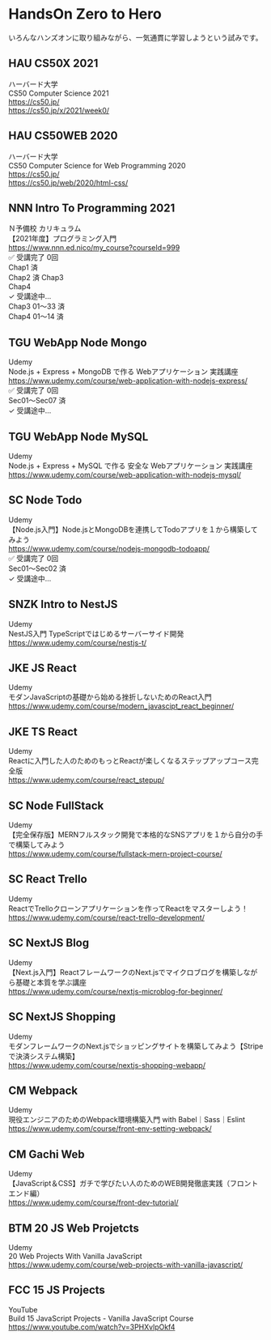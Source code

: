 # HandsOn Zero to Hero

いろんなハンズオンに取り組みながら、一気通貫に学習しようという試みです。  


## HAU CS50X 2021

ハーバード大学  
CS50 Computer Science 2021  
https://cs50.jp/  
https://cs50.jp/x/2021/week0/  


## HAU CS50WEB 2020

ハーバード大学  
CS50 Computer Science for Web Programming 2020  
https://cs50.jp/  
https://cs50.jp/web/2020/html-css/  


## NNN Intro To Programming 2021

Ｎ予備校 カリキュラム  
【2021年度】プログラミング入門  
https://www.nnn.ed.nico/my_course?courseId=999  
✅ 受講完了 0回  
Chap1 済  
Chap2 済
Chap3  
Chap4  
✓ 受講途中…  
Chap3 01〜33 済  
Chap4 01〜14 済  


## TGU WebApp Node Mongo

Udemy  
Node.js + Express + MongoDB で作る Webアプリケーション 実践講座  
https://www.udemy.com/course/web-application-with-nodejs-express/  
✅ 受講完了 0回  
Sec01〜Sec07 済  
✓ 受講途中…


## TGU WebApp Node MySQL

Udemy  
Node.js + Express + MySQL で作る 安全な Webアプリケーション 実践講座  
https://www.udemy.com/course/web-application-with-nodejs-mysql/


## SC Node Todo

Udemy  
【Node.js入門】Node.jsとMongoDBを連携してTodoアプリを１から構築してみよう  
https://www.udemy.com/course/nodejs-mongodb-todoapp/  
✅ 受講完了 0回  
Sec01〜Sec02 済  
✓ 受講途中…


## SNZK Intro to NestJS

Udemy  
NestJS入門 TypeScriptではじめるサーバーサイド開発  
https://www.udemy.com/course/nestjs-t/  


## JKE JS React

Udemy  
モダンJavaScriptの基礎から始める挫折しないためのReact入門  
https://www.udemy.com/course/modern_javascipt_react_beginner/  


## JKE TS React

Udemy  
Reactに入門した人のためのもっとReactが楽しくなるステップアップコース完全版  
https://www.udemy.com/course/react_stepup/  


## SC Node FullStack

Udemy  
【完全保存版】MERNフルスタック開発で本格的なSNSアプリを１から自分の手で構築してみよう  
https://www.udemy.com/course/fullstack-mern-project-course/  


## SC React Trello

Udemy  
ReactでTrelloクローンアプリケーションを作ってReactをマスターしよう！  
https://www.udemy.com/course/react-trello-development/  


## SC NextJS Blog

Udemy  
【Next.js入門】ReactフレームワークのNext.jsでマイクロブログを構築しながら基礎と本質を学ぶ講座  
https://www.udemy.com/course/nextjs-microblog-for-beginner/  


## SC NextJS Shopping

Udemy  
モダンフレームワークのNext.jsでショッピングサイトを構築してみよう【Stripeで決済システム構築】  
https://www.udemy.com/course/nextjs-shopping-webapp/  


## CM Webpack

Udemy  
現役エンジニアのためのWebpack環境構築入門 with Babel｜Sass｜Eslint  
https://www.udemy.com/course/front-env-setting-webpack/  


## CM Gachi Web

Udemy  
【JavaScript＆CSS】ガチで学びたい人のためのWEB開発徹底実践（フロントエンド編）  
https://www.udemy.com/course/front-dev-tutorial/


## BTM 20 JS Web Projetcts

Udemy  
20 Web Projects With Vanilla JavaScript  
https://www.udemy.com/course/web-projects-with-vanilla-javascript/  


## FCC 15 JS Projects

YouTube  
Build 15 JavaScript Projects - Vanilla JavaScript Course  
https://www.youtube.com/watch?v=3PHXvlpOkf4  

